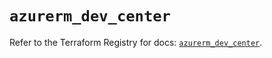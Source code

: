 # `azurerm_dev_center`

Refer to the Terraform Registry for docs: [`azurerm_dev_center`](https://registry.terraform.io/providers/hashicorp/azurerm/4.27.0/docs/resources/dev_center).
